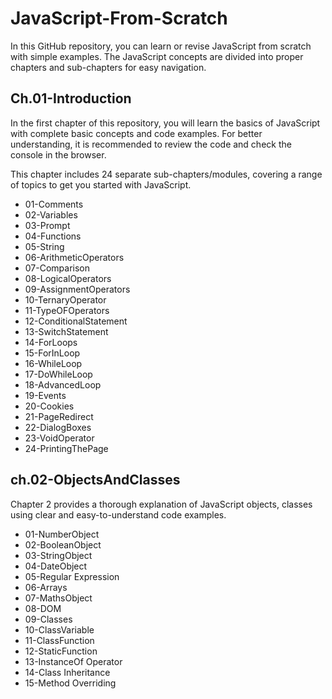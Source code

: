 # JavaScript-From-Scratch
In this GitHub repository, you can learn or revise JavaScript from scratch with simple examples. The JavaScript concepts are divided into proper chapters and sub-chapters for easy navigation.

## Ch.01-Introduction
In the first chapter of this repository, you will learn the basics of JavaScript with complete basic concepts and code examples. For better understanding, it is recommended to review the code and check the console in the browser.

This chapter includes 24 separate sub-chapters/modules, covering a range of topics to get you started with JavaScript.

<ul>
<li>01-Comments</li>
<li>02-Variables</li>
<li>03-Prompt</li>
<li>04-Functions</li>
<li>05-String</li>
<li>06-ArithmeticOperators</li>
<li>07-Comparison</li>
<li>08-LogicalOperators</li>
<li>09-AssignmentOperators</li>
<li>10-TernaryOperator</li>
<li>11-TypeOFOperators</li>
<li>12-ConditionalStatement</li>
<li>13-SwitchStatement</li>
<li>14-ForLoops</li>
<li>15-ForInLoop</li>
<li>16-WhileLoop</li>
<li>17-DoWhileLoop</li>
<li>18-AdvancedLoop</li>
<li>19-Events</li>
<li>20-Cookies</li>
<li>21-PageRedirect</li>
<li>22-DialogBoxes</li>
<li>23-VoidOperator</li>
<li>24-PrintingThePage</li>
</ul>

## ch.02-ObjectsAndClasses
Chapter 2 provides a thorough explanation of JavaScript objects, classes using clear and easy-to-understand code examples.
<ul>
<li>01-NumberObject</li>
<li>02-BooleanObject</li>
<li>03-StringObject</li>
<li>04-DateObject</li>
<li>05-Regular Expression</li>
<li>06-Arrays</li>
<li>07-MathsObject</li>
<li>08-DOM</li>
<li>09-Classes</li>
<li>10-ClassVariable</li>
<li>11-ClassFunction</li>
<li>12-StaticFunction</li>
<li>13-InstanceOf Operator</li>
<li>14-Class Inheritance</li>
<li>15-Method Overriding</li>
</ul>